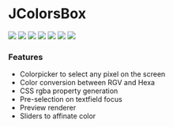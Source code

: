 # JColorsBox
![](https://static.galathil.fr/img/github/jcolorbox.png)
![](https://img.shields.io/github/license/galathil/JColorsBox.svg)  ![](https://img.shields.io/github/release/galathil/jcolorsbox.svg) ![]( https://img.shields.io/github/issues/galathil/JColorsBox.svg)  ![]( https://img.shields.io/github/stars/galathil/JColorsBox.svg)  ![]( https://img.shields.io/github/forks/galathil/JColorsBox.svg) ![]( https://travis-ci.org/galathil/JColorsBox.svg?branch=master)


### Features

- Colorpicker to select any pixel on the screen
- Color conversion between RGV and Hexa
- CSS rgba property generation
- Pre-selection on textfield focus
- Preview renderer
- Sliders to affinate color
